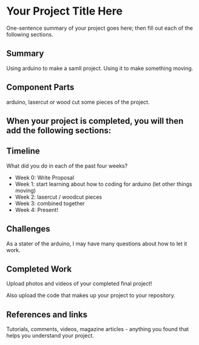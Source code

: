 # Your Project Title Here

One-sentence summary of your project goes here; then fill out each of the following sections.

## Summary

Using arduino to make a samll project. Using it to make something moving.

## Component Parts

arduino, lasercut or wood cut some pieces of the project. 

## When your project is completed, you will then add the following sections:

## Timeline

What did you do in each of the past four weeks?

- Week 0: Write Proposal
- Week 1: start learning about how to coding for arduino (let other things moving)
- Week 2: lasercut / woodcut pieces
- Week 3: combined together
- Week 4: Present!

## Challenges

As a stater of the arduino, I may have many questions about how to let it work. 

## Completed Work

Upload photos and videos of your completed final project!

Also upload the code that makes up your project to your repository.

## References and links

Tutorials, comments, videos, magazine articles - anything you found that helps you understand your project.
